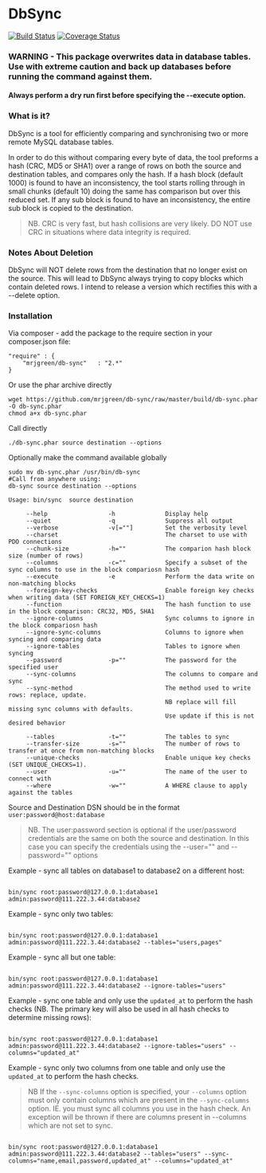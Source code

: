 DbSync
=======

[![Build Status](https://travis-ci.org/mrjgreen/db-sync.svg?branch=master)](https://travis-ci.org/mrjgreen/db-sync)
[![Coverage Status](https://coveralls.io/repos/mrjgreen/db-sync/badge.svg)](https://coveralls.io/r/mrjgreen/db-sync)

### WARNING - This package overwrites data in database tables. Use with extreme caution and back up databases before running the command against them.

#### Always perform a dry run first before specifying the --execute option.

### What is it?
DbSync is a tool for efficiently comparing and synchronising two or more remote MySQL database tables. 

In order to do this without comparing every byte of data, the tool preforms a hash (CRC, MD5 or SHA1) over a range of rows on both the source and destination tables, and compares only the hash. If a hash block (default 1000) is found to have an inconsistency, the tool starts rolling through in small chunks (default 10) doing the same has comparison but over this reduced set. If any sub block is found to have an inconsistency, the entire sub block is copied to the destination.

 > NB. CRC is very fast, but hash collisions are very likely. DO NOT use CRC in situations where data integrity is required.
 
### Notes About Deletion
DbSync will NOT delete rows from the destination that no longer exist on the source. This will lead to DbSync always trying to copy blocks which contain deleted rows. I intend to release a version which rectifies this with a --delete option.

### Installation

Via composer - add the package to the require section in your composer.json file:

    "require" : {    
        "mrjgreen/db-sync"   : "2.*"
    }

Or use the phar archive directly

    wget https://github.com/mrjgreen/db-sync/raw/master/build/db-sync.phar -O db-sync.phar
    chmod a+x db-sync.phar
    
Call directly

    ./db-sync.phar source destination --options
    
Optionally make the command available globally

    sudo mv db-sync.phar /usr/bin/db-sync
    #Call from anywhere using:
    db-sync source destination --options

~~~
Usage: bin/sync  source destination

	 --help                 -h              Display help
	 --quiet                -q              Suppress all output
	 --verbose              -v[=""]         Set the verbosity level
	 --charset                              The charset to use with PDO connections
	 --chunk-size           -h=""           The comparion hash block size (number of rows)
	 --columns              -c=""           Specify a subset of the sync columns to use in the block compariosn hash
	 --execute              -e              Perform the data write on non-matching blocks
	 --foreign-key-checks                   Enable foreign key checks when writing data (SET FOREIGN_KEY_CHECKS=1)
	 --function                             The hash function to use in the block comparison: CRC32, MD5, SHA1
	 --ignore-columns                       Sync columns to ignore in the block compariosn hash
	 --ignore-sync-columns                  Columns to ignore when syncing and comparing data
	 --ignore-tables                        Tables to ignore when syncing
	 --password             -p=""           The password for the specified user
	 --sync-columns                         The columns to compare and sync
	 --sync-method                          The method used to write rows: replace, update.
	                                        NB replace will fill missing sync columns with defaults. 
	                                        Use update if this is not desired behavior
	 					
	 --tables               -t=""           The tables to sync
	 --transfer-size        -s=""           The number of rows to transfer at once from non-matching blocks
	 --unique-checks                        Enable unique key checks (SET UNIQUE_CHECKS=1).
	 --user                 -u=""           The name of the user to connect with
	 --where                -w=""           A WHERE clause to apply against the tables
~~~

Source and Destination DSN should be in the format `user:password@host:database`
 > NB. The user:password section is optional if the user/password credentials are the same on both the source and destination. In this case you can specify the credentials using the --user="" and --password="" options

Example - sync all tables on database1 to database2 on a different host:

~~~~

bin/sync root:password@127.0.0.1:database1  admin:password@111.222.3.44:database2

~~~~

Example - sync only two tables:

~~~~

bin/sync root:password@127.0.0.1:database1  admin:password@111.222.3.44:database2 --tables="users,pages"

~~~~

Example - sync all but one table:

~~~~

bin/sync root:password@127.0.0.1:database1  admin:password@111.222.3.44:database2 --ignore-tables="users"

~~~~

Example - sync one table and only use the `updated_at` to perform the hash checks (NB. The primary key will also be used in all hash checks to determine missing rows):

~~~~

bin/sync root:password@127.0.0.1:database1  admin:password@111.222.3.44:database2 --ignore-tables="users" --columns="updated_at"

~~~~

Example - sync only two columns from one table and only use the `updated_at` to perform the hash checks.

> NB If the `--sync-columns` option is specified, your `--columns` option must only contain columns which are present in the `--sync-columns` option. IE. you must sync all columns you use in the hash check. An exception will be thrown if there are columns present in --columns which are not set to sync.

~~~~

bin/sync root:password@127.0.0.1:database1  admin:password@111.222.3.44:database2 --tables="users" --sync-columns="name,email,password,updated_at" --columns="updated_at"

~~~~


